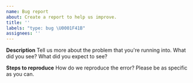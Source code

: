 ```yaml
---
name: Bug report
about: Create a report to help us improve.
title: ''
labels: "type: bug \U0001F41B"
assignees: ''
---
```


**Description** Tell us more about the problem that you're running into. What did you see? What did
you expect to see?

**Steps to reproduce** How do we reproduce the error? Please be as specific as you can.
